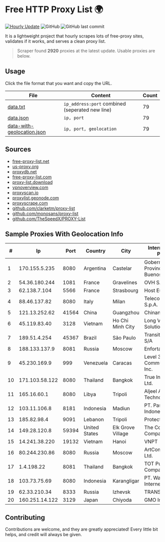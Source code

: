 
# Free HTTP Proxy List 🌍

[![Hourly Update](https://github.com/mertguvencli/http-proxy-list/actions/workflows/main.yml/badge.svg?branch=main)](https://github.com/mertguvencli/http-proxy-list/actions/workflows/main.yml)
![GitHub](https://img.shields.io/github/license/mertguvencli/http-proxy-list)
![GitHub last commit](https://img.shields.io/github/last-commit/mertguvencli/http-proxy-list)

It is a lightweight project that hourly scrapes lots of free-proxy sites, validates if it works, and serves a clean proxy list.


> Scraper found **2920** proxies at the latest update. Usable proxies are below.

## Usage

Click the file format that you want and copy the URL.


|File|Content|Count|
|----|-------|-----|
|[data.txt](https://raw.githubusercontent.com/mertguvencli/http-proxy-list/main/proxy-list/data.txt)|`ip_address:port` combined (seperated new line)|79|
|[data.json](https://raw.githubusercontent.com/mertguvencli/http-proxy-list/main/proxy-list/data.json)|`ip, port`|79|
|[data-with-geolocation.json](https://raw.githubusercontent.com/mertguvencli/http-proxy-list/main/proxy-list/data-with-geolocation.json)|`ip, port, geolocation`|79|

## Sources

* [free-proxy-list.net](https://free-proxy-list.net)
* [us-proxy.org](https://www.us-proxy.org)
* [proxydb.net](http://proxydb.net)
* [free-proxy-list.com](https://free-proxy-list.com/?page=&port=&type%5B%5D=http&type%5B%5D=https&up_time=0&search=Search)
* [proxy-list.download](https://www.proxy-list.download/HTTP)
* [vpnoverview.com](https://vpnoverview.com/privacy/anonymous-browsing/free-proxy-servers)
* [proxyscan.io](https://www.proxyscan.io)
* [proxylist.geonode.com](https://proxylist.geonode.com/api/proxy-list?limit=300&page=1&sort_by=lastChecked&sort_type=desc&protocols=http,https)
* [proxyscrape.com](https://api.proxyscrape.com/v2/?request=displayproxies&protocol=http&timeout=10000&country=all&ssl=all&anonymity=all)
* [github.com/clarketm/proxy-list](https://raw.githubusercontent.com/clarketm/proxy-list/master/proxy-list-raw.txt)
* [github.com/monosans/proxy-list](https://raw.githubusercontent.com/monosans/proxy-list/main/proxies/http.txt)
* [github.com/TheSpeedX/PROXY-List](https://raw.githubusercontent.com/TheSpeedX/PROXY-List/master/http.txt)


## Sample Proxies With Geolocation Info

|#|Ip|Port|Country|City|Internet Service Provider|
|-|--|----|-------|----|-------------------------|
|1|170.155.5.235|8080|Argentina|Castelar|Gobernacion de la Provincia de Buenos Aires|
|2|54.36.180.244|1081|France|Gravelines|OVH SAS|
|3|62.138.7.104|5566|France|Strasbourg|Host Europe Group|
|4|88.46.137.82|8080|Italy|Milan|Telecom Italia S.p.A.|
|5|121.13.252.62|41564|China|Guangzhou|Chinanet|
|6|45.119.83.40|3128|Vietnam|Ho Chi Minh City|Long Van System Solution|
|7|189.51.4.254|45367|Brazil|São Paulo|Transit do Brasil S/A|
|8|188.133.137.9|8081|Russia|Moscow|Enforta-SPB|
|9|45.230.169.9|999|Venezuela|Caracas|Level 3 Communications, Inc.|
|10|171.103.58.122|8080|Thailand|Bangkok|True Internet Co., Ltd.|
|11|165.16.60.1|8080|Libya|Tripoli|Aljeel Aljadeed For Technology|
|12|103.11.106.8|8181|Indonesia|Madiun|PT. Pascal Indonesia|
|13|185.82.98.4|9091|Lebanon|Tripoli|Protected|
|14|149.28.120.8|59394|United States|Elk Grove Village|The Constant Company|
|15|14.241.38.220|19132|Vietnam|Hanoi|VNPT|
|16|80.244.230.86|8080|Russia|Moscow|ArtCommunications Ltd.|
|17|1.4.198.22|8081|Thailand|Bangkok|TOT Public Company Limited|
|18|103.73.75.69|8080|Indonesia|Karangligar|PT. Wahana Internet Nusantara|
|19|62.33.210.34|8333|Russia|Izhevsk|TRANS-TELECOM|
|20|160.251.14.122|3129|Japan|Chiyoda|GMO Internet, Inc|



## Contributing

Contributions are welcome, and they are greatly appreciated! Every
little bit helps, and credit will always be given.

